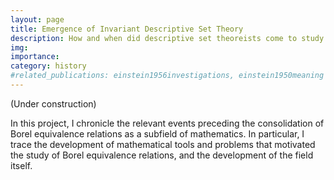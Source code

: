 ```yaml
---
layout: page
title: Emergence of Invariant Descriptive Set Theory
description: How and when did descriptive set theoreists come to study Borel equivalence relations?
img: 
importance: 
category: history
#related_publications: einstein1956investigations, einstein1950meaning
---
```

(Under construction)

In this project, I chronicle the relevant events preceding the consolidation of Borel equivalence relations as a subfield of mathematics. In particular, I trace the development of mathematical tools and problems that motivated the study of Borel equivalence relations, and the development of the field itself. 